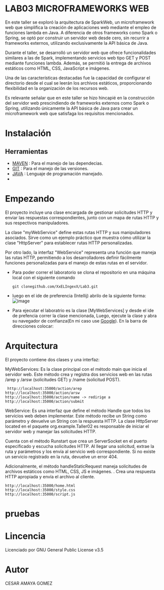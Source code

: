 # LAB03 MICROFRAMEWORKS WEB
En este taller se exploró la arquitectura de SparkWeb, un microframework web que simplifica la creación de aplicaciones web mediante el empleo de funciones lambda en Java. A diferencia de otros frameworks como Spark o Spring, se optó por construir un servidor web desde cero, sin recurrir a frameworks externos, utilizando exclusivamente la API básica de Java.

Durante el taller, se desarrolló un servidor web que ofrece funcionalidades similares a las de Spark, implementando servicios web tipo GET y POST mediante funciones lambda. Además, se permitió la entrega de archivos estáticos como HTML, CSS, JavaScript e imágenes.

Una de las características destacadas fue la capacidad de configurar el directorio desde el cual se leerán los archivos estáticos, proporcionando flexibilidad en la organización de los recursos web.

Es relevante señalar que en este taller se hizo hincapié en la construcción del servidor web prescindiendo de frameworks externos como Spark o Spring, utilizando únicamente la API básica de Java para crear un microframework web que satisfaga los requisitos mencionados.

# Instalación 
## Herramientas 
- [MAVEN](https://maven.apache.org) : Para el manejo de las dependecias. 
- [GIT](https://git-scm.com) : Para el manejo de las versiones.
- [JAVA](https://www.java.com/es/) : Lenguaje de programación manejado.
- 
# Empezando
El proyecto incluye una clase encargada de gestionar solicitudes HTTP y enviar las respuestas correspondientes, junto con un mapa de rutas HTTP y sus respectivos manipuladores.

La clase "myWebService" define estas rutas HTTP y sus manipuladores asociados. Sirve como un ejemplo práctico que muestra cómo utilizar la clase "HttpServer" para establecer rutas HTTP personalizadas.

Por otro lado, la interfaz "WebService" representa una función que maneja las rutas HTTP, permitiendo a los desarrolladores definir fácilmente funciones personalizadas para el manejo de estas rutas en el servidor.


+ Para poder correr el laboratorio se clona el repositorio en una máquina local con el siguiente comando
  
    ```
  git clonegithub.com/XxELIngexX/Lab3.git
    ```

+ luego en el ide de preferencia (Intellij) abrilo de la siguiente forma:
![image](https://github.com/Juc28/AREP_LAB03/assets/118181224/a959001f-0bbc-4f06-904b-609021cc8f8c)
+ Para ejecutar el laboratrio es la clase [MyWebServices] y desde el ide de prefencia correr la clase mencionada, Luego, ejecute la clase y abra su navegador de confianza(En mi caso use [Google](https://www.google.com/?hl=es)). En la barra de direcciones colocar:

# Arquitectura
El proyecto contiene dos clases y una interfaz:

MyWebServices: Es la clase principal con el método main que inicia el servidor web. Este método crea y registra dos servicios web en las rutas /arep y /arsw (solicitudes GET) y /name (solicitud POST).

```
 http://localhost:35000/action/arep
http://localhost:35000/action/arsw
http://localhost:35000/action/name -> redirige a http://localhost:35000/action/submit
```

WebService: Es una interfaz que define el método Handle que todos los servicios web deben implementar. Este método recibe un String como parámetro y devuelve un String con la respuesta HTTP.
La clase HttpServer located en el paquete org.example.Taller02 es responsable de iniciar el servidor web y manejar las solicitudes HTTP.

Cuenta con el método Runstart que crea un ServerSocket en el puerto especificado y escucha solicitudes HTTP. Al llegar una solicitud, extrae la ruta y parámetros y los envía al servicio web correspondiente. Si no existe un servicio registrado en la ruta, devuelve un error 404.

Adicionalmente, el método handleStaticRequest maneja solicitudes de archivos estáticos como HTML, CSS, JS e imágenes. . Crea una respuesta HTTP apropiada y envía el archivo al cliente.
```
http://localhost:35000/home.html
http://localhost:35000/style.css
http://localhost:35000/script.js
```

# pruebas



# Lincencia
Licenciado por GNU General Public License v3.5

# Autor 
CESAR AMAYA GOMEZ
